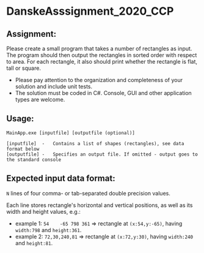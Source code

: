 # DanskeAsssignment_2020_CCP

Assignment:
-----------
Please create a small program that takes a number of rectangles as input. The program should then output the rectangles in sorted order with respect to area. For each rectangle, it also should print whether the rectangle is flat, tall or square.

* Please pay attention to the organization and completeness of your solution and include unit tests.
* The solution must be coded in C#. Console, GUI and other application types are welcome.

Usage:
------
`MainApp.exe [inputfile] [outputfile (optional)]`

    [inputfile]  -   Contains a list of shapes (rectangles), see data format below
    [outputfile] -   Specifies an output file. If omitted - output goes to the standard console


Expected input data format: 
--------------------------
`N` lines of four comma- or tab-separated double precision values.

Each line stores rectangle's horizontal and vertical positions, as well as its width and height values, e.g.:

* example 1: `54	-65	798	361` => rectangle at `(x:54,y:-65)`, having `width:798` and `height:361`. 
* example 2: `72,30,240,81`   => rectangle at `(x:72,y:30)`,  having `width:240` and `height:81`. 


              

